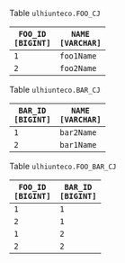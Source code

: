 Table <code>ulhiunteco.FOO_CJ</code><table><thead><tr><th><code>FOO_ID [BIGINT]</code></th><th><code>NAME [VARCHAR]</code></th></tr></thead><tbody><tr><td><code>1</code></td><td><code>foo1Name</code></td></tr><tr><td><code>2</code></td><td><code>foo2Name</code></td></tr></tbody></table>
Table <code>ulhiunteco.BAR_CJ</code><table><thead><tr><th><code>BAR_ID [BIGINT]</code></th><th><code>NAME [VARCHAR]</code></th></tr></thead><tbody><tr><td><code>1</code></td><td><code>bar2Name</code></td></tr><tr><td><code>2</code></td><td><code>bar1Name</code></td></tr></tbody></table>
Table <code>ulhiunteco.FOO_BAR_CJ</code><table><thead><tr><th><code>FOO_ID [BIGINT]</code></th><th><code>BAR_ID [BIGINT]</code></th></tr></thead><tbody><tr><td><code>1</code></td><td><code>1</code></td></tr><tr><td><code>2</code></td><td><code>1</code></td></tr><tr><td><code>1</code></td><td><code>2</code></td></tr><tr><td><code>2</code></td><td><code>2</code></td></tr></tbody></table>
